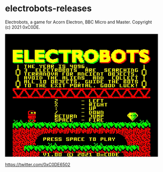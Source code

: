 # electrobots-releases
Electrobots, a game for Acorn Electron, BBC Micro and Master.
Copyright (c) 2021 0xC0DE.

![Electrobots Intro Screen](https://github.com/0xC0DE6502/electrobots-releases/blob/main/res/electrobots-intro-screen.jpg?raw=true)

https://twitter.com/0xC0DE6502
